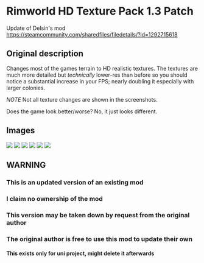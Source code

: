 # Rimworld HD Texture Pack 1.3 Patch

Update of Delsin's mod <https://steamcommunity.com/sharedfiles/filedetails/?id=1292715618>

## Original description

Changes most of the games terrain to HD realistic textures. The textures are much more detailed but *technically* lower-res than before so you should notice a substantial increase in your FPS; nearly doubling it especially with larger colonies.

*NOTE*
Not all texture changes are shown in the screenshots.

Does the game look better/worse?
No, it just looks different.

## Images

<img src="https://steamuserimages-a.akamaihd.net/ugc/938308095407853975/D561478A6B76B852FAC95E138C65447971B022C3/?imw=637&imh=358&ima=fit&impolicy=Letterbox&imcolor=%23000000&letterbox=true">
<img src="https://steamuserimages-a.akamaihd.net/ugc/938308370376436341/C06AFE2B30A4417D57E8A44F7A837A69FB0048A1/?imw=637&imh=358&ima=fit&impolicy=Letterbox&imcolor=%23000000&letterbox=true">
<img src="https://steamuserimages-a.akamaihd.net/ugc/938308370376435501/07537CD026AFA281D4DD72595B70B817395E2942/?imw=637&imh=358&ima=fit&impolicy=Letterbox&imcolor=%23000000&letterbox=true">
<img src="https://steamuserimages-a.akamaihd.net/ugc/938308095407857541/EF9A5A8A4EF8A7C117CE3A816AB77051E701AB85/?imw=637&imh=358&ima=fit&impolicy=Letterbox&imcolor=%23000000&letterbox=true">
<img src="https://steamuserimages-a.akamaihd.net/ugc/938308370376436017/D9C5174EBB572983A3FCBD163DAA8ADE72D4B1F0/?imw=637&imh=358&ima=fit&impolicy=Letterbox&imcolor=%23000000&letterbox=true">
<img src="https://steamuserimages-a.akamaihd.net/ugc/938308370376435780/A85B8F13809171E4945698884B9A556D7841BA3B/?imw=637&imh=358&ima=fit&impolicy=Letterbox&imcolor=%23000000&letterbox=true">

## WARNING

### This is an updated version of an existing mod

### I claim no ownership of the mod

### This version may be taken down by request from the original author

### The original author is free to use this mod to update their own

#### This exists only for uni project, might delete it afterwards
